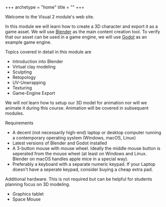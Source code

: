 +++
archetype = "home"
title = ""
+++

Welcome to the Visual 2 module's web site.

In this module we will learn how to create a 3D character and export it as a game asset. We will use [Blender](https://www.blender.org/) as the main content creation tool. To verify that our asset can be used in a game engine, we will use [Godot](https://godotengine.org/) as an example game engine. 

Topics covered in detail in this module are

- Introduction into Blender
- Virtual clay modeling
- Sculpting
- Retopology
- UV-Unwrapping
- Texturing
- Game-Engine Export 



We will *not* learn how to setup our 3D model for animation nor will we animate it during this course. Animation will be covered in subsequent modules.

Requirements

- A decent (not necessarily high-end) laptop or desktop computer running a contemporary operating system (Windows, macOS, Linux)
- Latest versions of Blender and Godot installed
- A 3-button mouse with mouse wheel. Ideally the middle mouse button is seperated from the mouse wheel (at least on Windows and Linux. Blender on macOS handles apple mice in a special way).
- Preferably a keyboard with a separate numeric keypad. If your Laptop doesn't have a seperate keypad, consider buying a cheap extra pad.

Additional hardware. This is not required but can be helpful for students planning focus on 3D modeling.

- Graphics tablet
- Space Mouse

